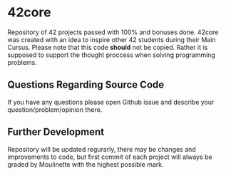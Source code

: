 # 42core
Repository of 42 projects passed with 100% and bonuses done.
42core was created with an idea to inspire other 42 students during their Main Cursus.
Please note that this code __should__ not be copied. Rather it is supposed to support the thought proccess when solving programming problems.

## Questions Regarding Source Code
If you have any questions please open Github issue and describe your question/problem/opinion there.

## Further Development
Repository will be updated regurarly, there may be changes and improvements to code, but first commit of each project will always be graded by Moulinette with the highest possible mark.
